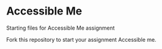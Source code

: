 # Accessible Me
Starting files for Accessible Me assignment

Fork this repository to start your assignment Accessible me.